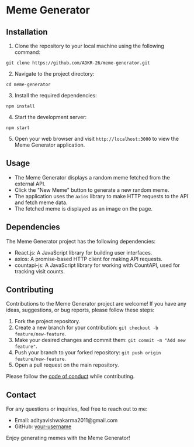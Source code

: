 <body>
  <h1>Meme Generator</h1>

  <h2>Installation</h2>
  <ol>
    <li>Clone the repository to your local machine using the following command:</li>
  </ol>
  <pre><code>git clone https://github.com/ADKR-26/meme-generator.git</code></pre>
  <ol start="2">
    <li>Navigate to the project directory:</li>
  </ol>
  <pre><code>cd meme-generator</code></pre>
  <ol start="3">
    <li>Install the required dependencies:</li>
  </ol>
  <pre><code>npm install</code></pre>
  <ol start="4">
    <li>Start the development server:</li>
  </ol>
  <pre><code>npm start</code></pre>
  <ol start="5">
    <li>Open your web browser and visit <code>http://localhost:3000</code> to view the Meme Generator application.</li>
  </ol>

  <h2>Usage</h2>
  <ul>
    <li>The Meme Generator displays a random meme fetched from the external API.</li>
    <li>Click the "New Meme" button to generate a new random meme.</li>
    <li>The application uses the <code>axios</code> library to make HTTP requests to the API and fetch meme data.</li>
    <li>The fetched meme is displayed as an image on the page.</li>
  </ul>

  <h2>Dependencies</h2>
  <p>The Meme Generator project has the following dependencies:</p>
  <ul>
    <li>React.js: A JavaScript library for building user interfaces.</li>
    <li>axios: A promise-based HTTP client for making API requests.</li>
    <li>countapi-js: A JavaScript library for working with CountAPI, used for tracking visit counts.</li>
  </ul>

  <h2>Contributing</h2>
  <p>Contributions to the Meme Generator project are welcome! If you have any ideas, suggestions, or bug reports, please follow these steps:</p>
  <ol>
    <li>Fork the project repository.</li>
    <li>Create a new branch for your contribution: <code>git checkout -b feature/new-feature</code>.</li>
    <li>Make your desired changes and commit them: <code>git commit -m "Add new feature"</code>.</li>
    <li>Push your branch to your forked repository: <code>git push origin feature/new-feature</code>.</li>
    <li>Open a pull request on the main repository.</li>
  </ol>
  <p>Please follow the <a href="CODE_OF_CONDUCT.md">code of conduct</a> while contributing.</p>

  <h2>Contact</h2>
  <p>For any questions or inquiries, feel free to reach out to me:</p>
  <ul>
    <li>Email: adityavishwakarma2011@gmail.com </li>
    <li>GitHub: <a href="https://github.com/ADKR-26">your-username</a></li>
  </ul>

  <p>Enjoy generating memes with the Meme Generator!</p>
</body>
